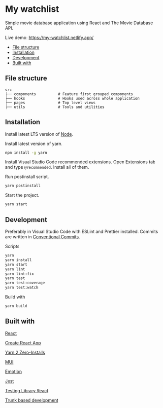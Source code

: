 # My watchlist

Simple movie database application using React and The Movie Database API.

Live demo: https://my-watchlist.netlify.app/

-   [File structure](#file-structure)
-   [Installation](#installation)
-   [Development](#development)
-   [Built with](#built-with)

## File structure

```text
src
├── components          # Feature first grouped components
├── hooks               # Hooks used across whole application
├── pages               # Top level views
├── utils               # Tools and utilities
```

## Installation

Install latest LTS version of [Node](https://nodejs.org/en/).

Install latest version of yarn.

```bash
npm install -g yarn
```

Install Visual Studio Code recommended extensions. Open Extensions tab and type `@recommended`. Install all of them.

Run postinstall script.

```bash
yarn postinstall
```

Start the project.

```bash
yarn start
```

## Development

Preferably in Visual Studio Code with ESLint and Prettier installed. Commits are written in [Conventional Commits](https://www.conventionalcommits.org/).

Scripts

```bash
yarn
yarn install
yarn start
yarn lint
yarn lint:fix
yarn test
yarn test:coverage
yarn test:watch
```

Build with

```bash
yarn build
```

## Built with

[React](https://reactjs.org/)

[Create React App](https://create-react-app.dev/)

[Yarn 2 Zero-Installs](https://yarnpkg.com/features/zero-installs)

[MUI](https://mui.com/)

[Emotion](https://emotion.sh/docs/introduction)

[Jest](https://jestjs.io/)

[Testing Library React](https://testing-library.com/)

[Trunk based development](https://trunkbaseddevelopment.com/)
